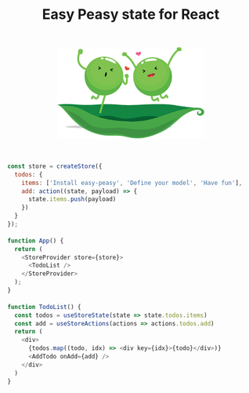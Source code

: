 <h1 align="center">Easy Peasy state for React</h1>
<p>&nbsp;</p>
<p align="center">
  <img src="./assets/happy-peas.png" width="300" />
</p>
<p>&nbsp;</p>

```javascript
const store = createStore({
  todos: {
    items: ['Install easy-peasy', 'Define your model', 'Have fun'],
    add: action((state, payload) => {
      state.items.push(payload)
    })
  }
});

function App() {
  return (
    <StoreProvider store={store}>
      <TodoList />
    </StoreProvider>
  );
}

function TodoList() {
  const todos = useStoreState(state => state.todos.items)
  const add = useStoreActions(actions => actions.todos.add)
  return (
    <div>
      {todos.map((todo, idx) => <div key={idx}>{todo}</div>)}
      <AddTodo onAdd={add} />
    </div>
  )
}
```


